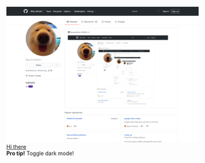 ![Recursion](https://github.com/RaymondSalim/RaymondSalim/blob/07bb95efba0b8c74b2cb0b6a8935b8ec10c80c0d/Recursion.png)
  <a href="https://github.com/RaymondSalim">Hi there</a>
  <br>
  <strong>Pro tip!</strong> Toggle dark mode!
